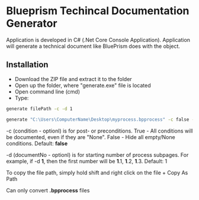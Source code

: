 # Blueprism Techincal Documentation Generator

Application is developed in C# (.Net Core Console Application). Application will generate a technical document like BluePrism does with the object.

## Installation

 - Download the ZIP file and extract it to the folder
 - Open up the folder, where "generate.exe" file is located
 - Open command line (cmd)
 - Type:
```sh
generate filePath -c -d 1
```

```sh
generate "C:\Users\ComputerName\Desktop\myprocess.bpprocess" -c false -d 2.1
```

-c (condition - optionl) is for post- or preconditions. True - All conditions will be documented, even if they are "None". False - Hide all empty/None conditions. Default: **false**

-d (documentNo - optionl) is for starting number of process subpages. For example, if -d **1**, then the first number will be **1**.1, **1**.2, **1**.3. Default: 1

To copy the file path, simply hold shift and right click on the file + Copy As Path

Can only convert **.bpprocess** files
